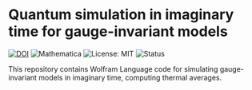 # Quantum simulation in imaginary time for gauge-invariant models

[![DOI](https://zenodo.org/badge/DOI/10.5281/zenodo.17035558.svg)](https://doi.org/10.5281/zenodo.17035558)
![Mathematica](https://img.shields.io/badge/Mathematica-14.2-red?logo=wolfram)
![License: MIT](https://img.shields.io/badge/License-MIT-green.svg)
![Status](https://img.shields.io/badge/status-In%20Progress-yellow)


This repository contains Wolfram Language code for simulating gauge-invariant models in imaginary time, computing thermal averages.
